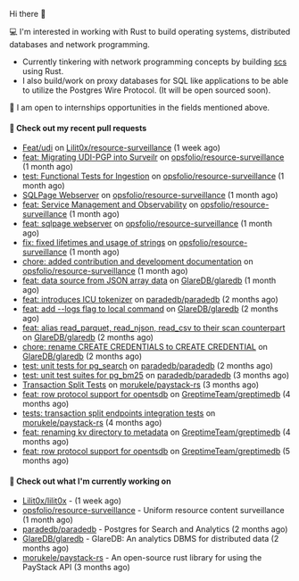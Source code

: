 Hi there 👋 

💻 I'm interested in working with Rust to build operating systems, distributed databases and network programming.
- Currently tinkering with network programming concepts by building [scs](https://github.com/Onboardbase/secure-share) using Rust.
- I also build/work on proxy databases for SQL like applications to be able to utilize the Postgres Wire Protocol. (It will be open sourced soon).

🍺 I am open to internships opportunities in the fields mentioned above.

#### 🔨 Check out my recent pull requests

- [Feat/udi](https://github.com/Lilit0x/resource-surveillance/pull/1) on [Lilit0x/resource-surveillance](https://github.com/Lilit0x/resource-surveillance) (1 week ago)
- [feat: Migrating UDI-PGP into Surveilr](https://github.com/opsfolio/resource-surveillance/pull/96) on [opsfolio/resource-surveillance](https://github.com/opsfolio/resource-surveillance) (1 month ago)
- [test: Functional Tests for Ingestion](https://github.com/opsfolio/resource-surveillance/pull/94) on [opsfolio/resource-surveillance](https://github.com/opsfolio/resource-surveillance) (1 month ago)
- [SQLPage Webserver](https://github.com/opsfolio/resource-surveillance/pull/92) on [opsfolio/resource-surveillance](https://github.com/opsfolio/resource-surveillance) (1 month ago)
- [feat: Service Management and Observability](https://github.com/opsfolio/resource-surveillance/pull/89) on [opsfolio/resource-surveillance](https://github.com/opsfolio/resource-surveillance) (1 month ago)
- [feat: sqlpage webserver](https://github.com/opsfolio/resource-surveillance/pull/86) on [opsfolio/resource-surveillance](https://github.com/opsfolio/resource-surveillance) (1 month ago)
- [fix: fixed lifetimes and usage of strings](https://github.com/opsfolio/resource-surveillance/pull/84) on [opsfolio/resource-surveillance](https://github.com/opsfolio/resource-surveillance) (1 month ago)
- [chore: added contribution and development documentation](https://github.com/opsfolio/resource-surveillance/pull/83) on [opsfolio/resource-surveillance](https://github.com/opsfolio/resource-surveillance) (1 month ago)
- [feat: data source from JSON array data](https://github.com/GlareDB/glaredb/pull/2306) on [GlareDB/glaredb](https://github.com/GlareDB/glaredb) (1 month ago)
- [feat: introduces ICU tokenizer](https://github.com/paradedb/paradedb/pull/615) on [paradedb/paradedb](https://github.com/paradedb/paradedb) (2 months ago)
- [feat: add --logs flag to local command](https://github.com/GlareDB/glaredb/pull/2187) on [GlareDB/glaredb](https://github.com/GlareDB/glaredb) (2 months ago)
- [feat: alias read_parquet, read_njson, read_csv to their scan counterpart](https://github.com/GlareDB/glaredb/pull/2185) on [GlareDB/glaredb](https://github.com/GlareDB/glaredb) (2 months ago)
- [chore: rename CREATE CREDENTIALS to CREATE CREDENTIAL](https://github.com/GlareDB/glaredb/pull/2180) on [GlareDB/glaredb](https://github.com/GlareDB/glaredb) (2 months ago)
- [test: unit tests for pg_search](https://github.com/paradedb/paradedb/pull/573) on [paradedb/paradedb](https://github.com/paradedb/paradedb) (2 months ago)
- [test: unit test suites for pg_bm25](https://github.com/paradedb/paradedb/pull/468) on [paradedb/paradedb](https://github.com/paradedb/paradedb) (3 months ago)
- [Transaction Split Tests](https://github.com/morukele/paystack-rs/pull/29) on [morukele/paystack-rs](https://github.com/morukele/paystack-rs) (3 months ago)
- [feat: row protocol support for opentsdb](https://github.com/GreptimeTeam/greptimedb/pull/2623) on [GreptimeTeam/greptimedb](https://github.com/GreptimeTeam/greptimedb) (4 months ago)
- [tests: transaction split endpoints integration tests](https://github.com/morukele/paystack-rs/pull/27) on [morukele/paystack-rs](https://github.com/morukele/paystack-rs) (4 months ago)
- [feat: renaming kv directory to metadata](https://github.com/GreptimeTeam/greptimedb/pull/2549) on [GreptimeTeam/greptimedb](https://github.com/GreptimeTeam/greptimedb) (4 months ago)
- [feat: row protocol support for opentsdb](https://github.com/GreptimeTeam/greptimedb/pull/2468) on [GreptimeTeam/greptimedb](https://github.com/GreptimeTeam/greptimedb) (5 months ago)


#### 👷 Check out what I'm currently working on

- [Lilit0x/lilit0x](https://github.com/Lilit0x/lilit0x) -  (1 week ago)
- [opsfolio/resource-surveillance](https://github.com/opsfolio/resource-surveillance) - Uniform resource content surveillance (1 month ago)
- [paradedb/paradedb](https://github.com/paradedb/paradedb) - Postgres for Search and Analytics (2 months ago)
- [GlareDB/glaredb](https://github.com/GlareDB/glaredb) - GlareDB: An analytics DBMS for distributed data (2 months ago)
- [morukele/paystack-rs](https://github.com/morukele/paystack-rs) - An open-source rust library for using the PayStack API (3 months ago)
